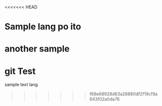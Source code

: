 <<<<<<< HEAD
# Sample lang po ito

another sample
=======
# git Test
sample text lang
>>>>>>> f68e68928d63a28880df2f19cf9a643f02a0da76
